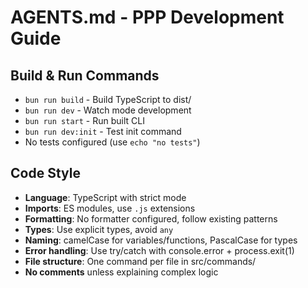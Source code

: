 # AGENTS.md - PPP Development Guide

## Build & Run Commands
- `bun run build` - Build TypeScript to dist/
- `bun run dev` - Watch mode development
- `bun run start` - Run built CLI
- `bun run dev:init` - Test init command
- No tests configured (use `echo "no tests"`)

## Code Style
- **Language**: TypeScript with strict mode
- **Imports**: ES modules, use `.js` extensions
- **Formatting**: No formatter configured, follow existing patterns
- **Types**: Use explicit types, avoid `any`
- **Naming**: camelCase for variables/functions, PascalCase for types
- **Error handling**: Use try/catch with console.error + process.exit(1)
- **File structure**: One command per file in src/commands/
- **No comments** unless explaining complex logic